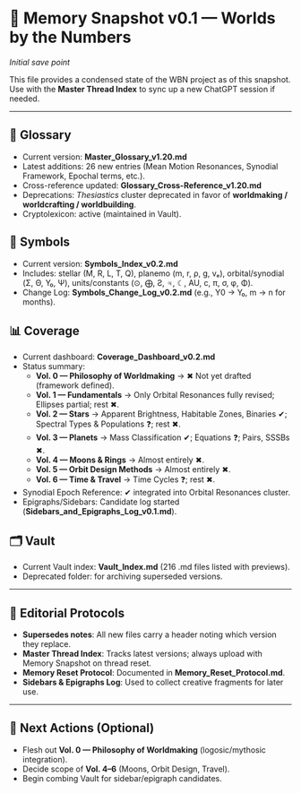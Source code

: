 # 🧠 Memory Snapshot v0.1 — Worlds by the Numbers
*Initial save point*

This file provides a condensed state of the WBN project as of this snapshot.  
Use with the **Master Thread Index** to sync up a new ChatGPT session if needed.  

---

## 📖 Glossary
- Current version: **Master_Glossary_v1.20.md**  
- Latest additions: 26 new entries (Mean Motion Resonances, Synodial Framework, Epochal terms, etc.).  
- Cross-reference updated: **Glossary_Cross-Reference_v1.20.md**  
- Deprecations: *Thesiastics* cluster deprecated in favor of **worldmaking / worldcrafting / worldbuilding**.  
- Cryptolexicon: active (maintained in Vault).  

## 🔣 Symbols
- Current version: **Symbols_Index_v0.2.md**  
- Includes: stellar (M, R, L, T, Q), planemo (m, r, ρ, g, vₑ), orbital/synodial (Σ, Θ, Y₀, Ψ), units/constants (⊙, ⨁, Ƨ, ♃, ☾, AU, c, π, σ, φ, Φ).  
- Change Log: **Symbols_Change_Log_v0.2.md** (e.g., Y0 → Y₀, m → n for months).  

## 📊 Coverage
- Current dashboard: **Coverage_Dashboard_v0.2.md**  
- Status summary:  
  - **Vol. 0 — Philosophy of Worldmaking** → ✖ Not yet drafted (framework defined).  
  - **Vol. 1 — Fundamentals** → Only Orbital Resonances fully revised; Ellipses partial; rest ✖.  
  - **Vol. 2 — Stars** → Apparent Brightness, Habitable Zones, Binaries ✔; Spectral Types & Populations ❓; rest ✖.  
  - **Vol. 3 — Planets** → Mass Classification ✔; Equations ❓; Pairs, SSSBs ✖.  
  - **Vol. 4 — Moons & Rings** → Almost entirely ✖.  
  - **Vol. 5 — Orbit Design Methods** → Almost entirely ✖.  
  - **Vol. 6 — Time & Travel** → Time Cycles ❓; rest ✖.  
- Synodial Epoch Reference: ✔ integrated into Orbital Resonances cluster.  
- Epigraphs/Sidebars: Candidate log started (**Sidebars_and_Epigraphs_Log_v0.1.md**).  

## 🗂 Vault
- Current Vault index: **Vault_Index.md** (216 .md files listed with previews).  
- Deprecated folder: for archiving superseded versions.  

---

## 📌 Editorial Protocols
- **Supersedes notes**: All new files carry a header noting which version they replace.  
- **Master Thread Index**: Tracks latest versions; always upload with Memory Snapshot on thread reset.  
- **Memory Reset Protocol**: Documented in **Memory_Reset_Protocol.md**.  
- **Sidebars & Epigraphs Log**: Used to collect creative fragments for later use.  

---

## 🚀 Next Actions (Optional)
- Flesh out **Vol. 0 — Philosophy of Worldmaking** (logosic/mythosic integration).  
- Decide scope of **Vol. 4–6** (Moons, Orbit Design, Travel).  
- Begin combing Vault for sidebar/epigraph candidates.  
